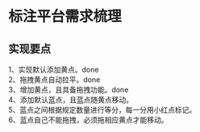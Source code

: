 # 标注平台需求梳理

## 实现要点
1、实现默认添加黄点。done  
2、拖拽黄点自动拉平。done  
3、增加黄点，且具备拖拽功能。done  
4、添加默认蓝点，且蓝点随黄点移动。  
5、蓝点之间根据规定数量进行等分，每一分用小红点标记。   
6、蓝点自己不能拖拽，必须拖相应黄点才能移动。